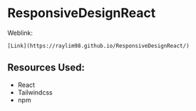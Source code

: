 # ResponsiveDesignReact
Weblink:
```
[Link](https://raylim98.github.io/ResponsiveDesignReact/)
```
## Resources Used:
* React
* Tailwindcss
* npm 


